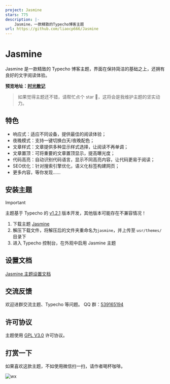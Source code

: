 ```yaml
---
project: Jasmine
stars: 775
description: |-
    Jasmine，一款精致的Typecho博客主题
url: https://github.com/liaocp666/Jasmine
---
```


# Jasmine

Jasmine 是一款精致的 Typecho 博客主题，界面在保持简洁的基础之上，还拥有良好的文字阅读体验。

**预览地址：[时光散记](https://www.sanji.one/)**

> 如果觉得主题还不错，请帮忙点个 star 🌟，这将会是我维护主题的坚实动力。


## 特色

* 响应式：适应不同设备，提供最佳的阅读体验；
* 夜晚模式：支持一键切换白天/夜晚配色；
* 文章样式：文章提供多种显示样式选择，让阅读不再单调；
* 文章置顶：可将重要的文章置顶显示，提高曝光度；
* 代码高亮：自动识别代码语言，显示不同高亮内容，让代码更易于阅读；
* SEO优化：针对搜索引擎优化，语义化标签构建网页；
* 更多内容，等你发现……

## 安装主题

> [!IMPORTANT]  
> 主题基于 Typecho 的 [v1.2.1](https://github.com/typecho/typecho/releases/tag/v1.2.1) 版本开发，其他版本可能存在不兼容情况！

1. 下载主题 [Jasmine](https://github.com/liaocp666/Jasmine/archive/refs/heads/main.zip)
2. 解压下载文件，将解压后的文件夹重命名为`jasmine`，并上传至 `usr/themes/` 目录下
3. 进入 Typecho 控制台，在外观中启用 Jasmine 主题

## 设置文档

[Jasmine 主题设置文档](https://gitee.com/LiaoChunping/Jasmine/wikis/Home)

## 交流反馈

欢迎进群交流主题、Typecho 等问题。 QQ 群：[539165194](https://qm.qq.com/cgi-bin/qm/qr?k=oXM0EmLxXmgKfE1UDRlBY-g7Rkrx30oL&jump_from=webapi&authKey=uQdwWraveNKYBm/BQs88WXkNagEUr9tCkf/gbdQ9FasOviKYVhUd/wUME0q0AtnI)

## 许可协议

主题使用 [GPL V3.0](https://github.com/liaocp666/theme-jasmine/blob/main/LICENSE) 许可协议。

## 打赏一下

如果喜欢这款主题，不如使用微信扫一扫，请作者喝杯咖啡。

![wx](https://user-images.githubusercontent.com/27202776/227807562-5340971b-a292-4c70-afbb-1a7d242e46db.jpg)

